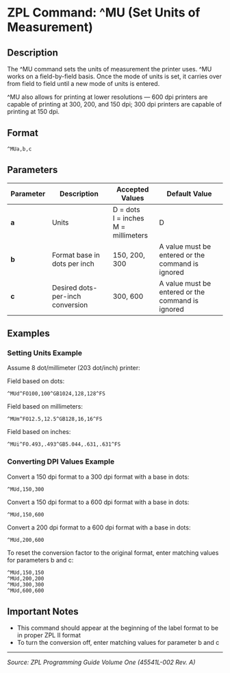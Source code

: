 # ZPL Command: ^MU (Set Units of Measurement)

## Description
The ^MU command sets the units of measurement the printer uses. ^MU works on a field-by-field basis. Once the mode of units is set, it carries over from field to field until a new mode of units is entered.

^MU also allows for printing at lower resolutions — 600 dpi printers are capable of printing at 300, 200, and 150 dpi; 300 dpi printers are capable of printing at 150 dpi.

## Format
```
^MUa,b,c
```

## Parameters
| Parameter | Description | Accepted Values | Default Value |
|-----------|-------------|----------------|---------------|
| **a** | Units | D = dots<br>I = inches<br>M = millimeters | D |
| **b** | Format base in dots per inch | 150, 200, 300 | A value must be entered or the command is ignored |
| **c** | Desired dots-per-inch conversion | 300, 600 | A value must be entered or the command is ignored |

## Examples

### Setting Units Example
Assume 8 dot/millimeter (203 dot/inch) printer:

Field based on dots:
```
^MUd^FO100,100^GB1024,128,128^FS
```

Field based on millimeters:
```
^MUm^FO12.5,12.5^GB128,16,16^FS
```

Field based on inches:
```
^MUi^FO.493,.493^GB5.044,.631,.631^FS
```

### Converting DPI Values Example
Convert a 150 dpi format to a 300 dpi format with a base in dots:
```
^MUd,150,300
```

Convert a 150 dpi format to a 600 dpi format with a base in dots:
```
^MUd,150,600
```

Convert a 200 dpi format to a 600 dpi format with a base in dots:
```
^MUd,200,600
```

To reset the conversion factor to the original format, enter matching values for parameters b and c:
```
^MUd,150,150
^MUd,200,200
^MUd,300,300
^MUd,600,600
```

## Important Notes
- This command should appear at the beginning of the label format to be in proper ZPL II format
- To turn the conversion off, enter matching values for parameter b and c

---
*Source: ZPL Programming Guide Volume One (45541L-002 Rev. A)*